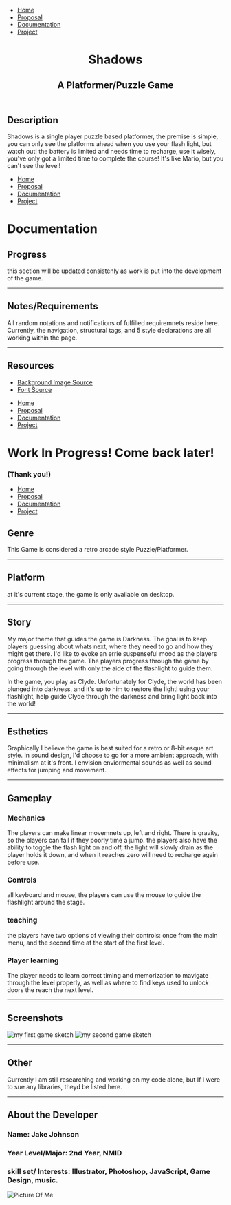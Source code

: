 <nav class="nav">

*   [Home](index.html)
*   [Proposal](proposal.html)
*   [Documentation](documentation.html)
*   [Project](project.html)

</nav>

<header class="header">

# Shadows

## A Platformer/Puzzle Game

</header>

<main class="main" id="descbox">

## Description

Shadows is a single player puzzle based platformer, the premise is simple, you can only see the platforms ahead when you use your flash light, but watch out! the battery is limited and needs time to recharge, use it wisely, you've only got a limited time to complete the course! It's like Mario, but you can't see the level!

</main>

<nav class="nav">

*   [Home](index.html)
*   [Proposal](proposal.html)
*   [Documentation](documentation.html)
*   [Project](project.html)

</nav>

<main class="main">

# Documentation

## Progress

this section will be updated consistenly as work is put into the development of the game.

* * *

## Notes/Requirements

All random notations and notifications of fulfilled requiremnets reside here. Currently, the navigation, structural tags, and 5 style declarations are all working within the page.

* * *

## Resources

*   [Background Image Source](https://pixabay.com/en/room-background-dark-shadow-wall-315257/)
*   [Font Source](https://fonts.google.com/specimen/Karla)

</main>

<nav class="nav">

*   [Home](index.html)
*   [Proposal](proposal.html)
*   [Documentation](documentation.html)
*   [Project](project.html)

</nav>

<main>

# Work In Progress! Come back later!

### (Thank you!)

</main>

<nav class="nav">

*   [Home](index.html)
*   [Proposal](proposal.html)
*   [Documentation](documentation.html)
*   [Project](project.html)

</nav>

<main class="main">

## Genre

This Game is considered a retro arcade style Puzzle/Platformer.

* * *

## Platform

at it's current stage, the game is only available on desktop.

* * *

## Story

My major theme that guides the game is Darkness. The goal is to keep players guessing about whats next, where they need to go and how they might get there. I'd like to evoke an errie suspenseful mood as the players progress through the game. The players progress through the game by going through the level with only the aide of the flashlight to guide them.

In the game, you play as Clyde. Unfortunately for Clyde, the world has been plunged into darkness, and it's up to him to restore the light! using your flashlight, help guide Clyde through the darkness and bring light back into the world!

* * *

## Esthetics

Graphically I believe the game is best suited for a retro or 8-bit esque art style. In sound design, I'd choose to go for a more ambient approach, with minimalism at it's front. I envision enviormental sounds as well as sound effects for jumping and movement.

* * *

## Gameplay

### Mechanics

The players can make linear movemnets up, left and right. There is gravity, so the players can fall if they poorly time a jump. the players also have the ability to toggle the flash light on and off, the light will slowly drain as the player holds it down, and when it reaches zero will need to recharge again before use.

### Controls

all keyboard and mouse, the players can use the mouse to guide the flashlight around the stage.

### teaching

the players have two options of viewing their controls: once from the main menu, and the second time at the start of the first level.

### Player learning

The player needs to learn correct timing and memorization to mavigate through the level properly, as well as where to find keys used to unlock doors the reach the next level.

* * *

## Screenshots

![my first game sketch](media/game_sketch_1.JPG) ![my second game sketch](media/game_sketch_2.JPG)

* * *

## Other

Currently I am still researching and working on my code alone, but If I were to sue any libraries, theyd be listed here.

* * *

## About the Developer

### Name: Jake Johnson

### Year Level/Major: 2nd Year, NMID

### skill set/ Interests: Illustrator, Photoshop, JavaScript, Game Design, music.

![Picture Of Me](media/selfie.JPG)</main>